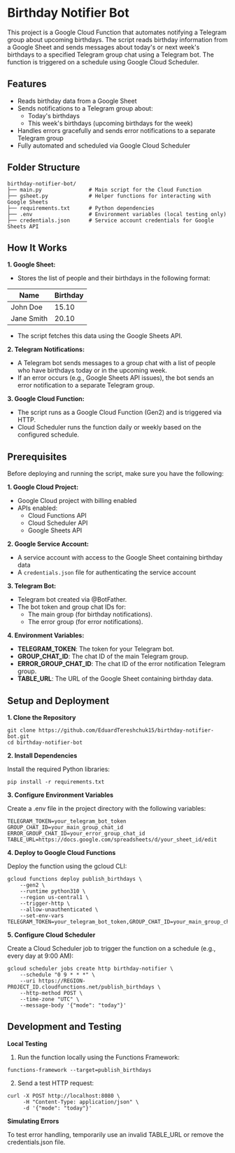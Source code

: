 # Birthday Notifier Bot

This project is a Google Cloud Function that automates notifying a Telegram group about upcoming birthdays. The script reads birthday information from a Google Sheet and sends messages about today's or next week's birthdays to a specified Telegram group chat using a Telegram bot. The function is triggered on a schedule using Google Cloud Scheduler.

## Features
* Reads birthday data from a Google Sheet
* Sends notifications to a Telegram group about:
   - Today's birthdays
   - This week's birthdays (upcoming birthdays for the week)
* Handles errors gracefully and sends error notifications to a separate Telegram group
* Fully automated and scheduled via Google Cloud Scheduler

## Folder Structure
```
birthday-notifier-bot/
├── main.py               # Main script for the Cloud Function
├── gsheet.py             # Helper functions for interacting with Google Sheets
├── requirements.txt      # Python dependencies
├── .env                  # Environment variables (local testing only)
├── credentials.json      # Service account credentials for Google Sheets API
```

## How It Works
  **1. Google Sheet:** 
   - Stores the list of people and their birthdays in the following format:

| Name          | Birthday   |
|---------------|------------|
| John Doe      | 15.10      |
| Jane Smith    | 20.10      |

   - The script fetches this data using the Google Sheets API.

**2. Telegram Notifications:**

  - A Telegram bot sends messages to a group chat with a list of people who have birthdays today or in the upcoming week.
  - If an error occurs (e.g., Google Sheets API issues), the bot sends an error notification to a separate Telegram group.
    
**3. Google Cloud Function:**

- The script runs as a Google Cloud Function (Gen2) and is triggered via HTTP.
- Cloud Scheduler runs the function daily or weekly based on the configured schedule.

## Prerequisites
Before deploying and running the script, make sure you have the following:

**1. Google Cloud Project:**
* Google Cloud project with billing enabled
* APIs enabled:
  - Cloud Functions API
  - Cloud Scheduler API
  - Google Sheets API
    
**2. Google Service Account:**
* A service account with access to the Google Sheet containing birthday data
* A `credentials.json` file for authenticating the service account
  
**3. Telegram Bot:**
- Telegram bot created via @BotFather.
- The bot token and group chat IDs for:
  - The main group (for birthday notifications).
  - The error group (for error notifications).
  
**4. Environment Variables:**
- **TELEGRAM_TOKEN**: The token for your Telegram bot.
- **GROUP_CHAT_ID**: The chat ID of the main Telegram group.
- **ERROR_GROUP_CHAT_ID**: The chat ID of the error notification Telegram group.
- **TABLE_URL**: The URL of the Google Sheet containing birthday data.

## Setup and Deployment
**1. Clone the Repository**
```
git clone https://github.com/EduardTereshchuk15/birthday-notifier-bot.git
cd birthday-notifier-bot
```
**2. Install Dependencies**

Install the required Python libraries:
```
pip install -r requirements.txt
```
**3. Configure Environment Variables**

Create a .env file in the project directory with the following variables:
```
TELEGRAM_TOKEN=your_telegram_bot_token
GROUP_CHAT_ID=your_main_group_chat_id
ERROR_GROUP_CHAT_ID=your_error_group_chat_id
TABLE_URL=https://docs.google.com/spreadsheets/d/your_sheet_id/edit
```
**4. Deploy to Google Cloud Functions**

Deploy the function using the gcloud CLI:

```
gcloud functions deploy publish_birthdays \
    --gen2 \
    --runtime python310 \
    --region us-central1 \
    --trigger-http \
    --allow-unauthenticated \
    --set-env-vars TELEGRAM_TOKEN=your_telegram_bot_token,GROUP_CHAT_ID=your_main_group_chat_id,ERROR_GROUP_CHAT_ID=your_error_group_chat_id,TABLE_URL=https://docs.google.com/spreadsheets/d/your_sheet_id/edit
```
**5. Configure Cloud Scheduler**

Create a Cloud Scheduler job to trigger the function on a schedule (e.g., every day at 9:00 AM):
```
gcloud scheduler jobs create http birthday-notifier \
    --schedule "0 9 * * *" \
    --uri https://REGION-PROJECT_ID.cloudfunctions.net/publish_birthdays \
    --http-method POST \
    --time-zone "UTC" \
    --message-body '{"mode": "today"}'
```

## Development and Testing
**Local Testing**
1. Run the function locally using the Functions Framework:
```
functions-framework --target=publish_birthdays
```
2. Send a test HTTP request:
```
curl -X POST http://localhost:8080 \
     -H "Content-Type: application/json" \
     -d '{"mode": "today"}'
```
**Simulating Errors**

To test error handling, temporarily use an invalid TABLE_URL or remove the credentials.json file.


